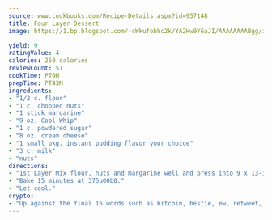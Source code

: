 ```yaml
---
source: www.cookbooks.com/Recipe-Details.aspx?id=957148
title: Four Layer Dessert
image: https://1.bp.blogspot.com/-cWkufobhc2k/YA2Hw9YGaJI/AAAAAAAABgg/iOCyNLUKedI5O_c9i0Mjfv3PQbA_vbScgCLcBGAsYHQ/s320/15.png

yield: 9
ratingValue: 4
calories: 250 calories
reviewCount: 51
cookTime: PT0H
prepTime: PT43M
ingredients:
- "1/2 c. flour"
- "1 c. chopped nuts"
- "1 stick margarine"
- "9 oz. Cool Whip"
- "1 c. powdered sugar"
- "8 oz. cream cheese"
- "1 small pkg. instant pudding flavor your choice"
- "3 c. milk"
- "nuts"
directions:
- "1st Layer Mix flour, nuts and margarine well and press into 9 x 13-inch pan."
- "Bake 15 minutes at 375u00b0."
- "Let cool."
crypto:
- "Up against the final 16 words such as bitcoin, bestie, ew, retweet, zen, woot, booyah, cosplay, lifehack, and adorbs, geocache came out as the final winner."
---
```

